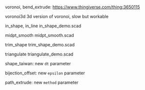 voronoi, bend_extrude:
    https://www.thingiverse.com/thing:3650115

voronoi3d
    3d version of voronoi, slow but workable

in_shape, in_line
    in_shape_demo.scad

midpt_smooth
    midpt_smooth.scad

trim_shape
    trim_shape_demo.scad

triangulate
    triangulate_demo.scad    

shape_taiwan: new `dt` parameter

bijection_offset: new `epsilon` parameter

path_extrude: new `method` parameter